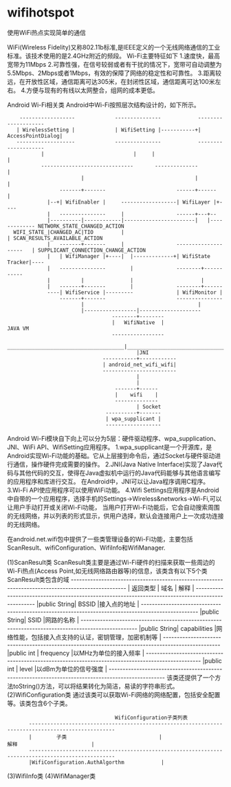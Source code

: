 # wifihotspot
使用WiFi热点实现简单的通信

WiFi(Wireless Fidelity)又称802.11b标准,是IEEE定义的一个无线网络通信的工业标准。该技术使用的是2.4GHz附近的频段。
Wi-Fi主要特征如下
1.速度快，最高宽带为11Mbps
2.可靠性强，在信号较弱或者有干扰的情况下，宽带可自动调整为5.5Mbps、2Mbps或者1Mbps，有效的保障了网络的稳定性和可靠性。
3.距离较远，在开放性区域，通信距离可达305米，在封闭性区域，通信距离可达100米左右。
4.方便与现有的有线以太网整合，组网的成本更低。

Android Wi-Fi相关类
Android中Wi-Fi按照层次结构设计的，如下所示。

        ------------------             ---------------            --------------------
       | WirelessSetting |             | WifiSetting |-----------+| AccessPointDialog|
       -------------------             ---------------            --------------------
               |                             |     |                        |
               ------------------------------       --------------          |  
                            |                                    |          |
                     -------+-------                       ------+------    |
                 |--+| WifiEnabler |     ------------------| WifiLayer |+----
                 |   ---------------     |                 ------+---+--  
                 |----------|------------|-----------------------|   |------------- NETWORK_STATE_CHANGED_ACTION
      WIFI_STATE_|CHANGED_AC|TIO         |                                        | SCAN_RESULTS_AVAILABLE_ACTION
                 |   -------+-------     |                 --------------------   | SUPPLICANT_CONNECTION_CHANGE_ACTION
                 |   | WifiManager |+----|  |-------------+| WifiState Tracker|----
                 |   ---------------        |              --------+-----------
                 |          |               |                      |
                 |   -------+-------        |              --------+------
                 ----| WifiService |---------              | WifiMonitor |
                     -------+-------                       ---------------
                            |                                     |
                            |-----------------|-------------------- 
                                      --------+--------
                                      |   WifiNative  |                JAVA VM
                                      -----------------
        ______________________________________|_________________________________________
                                              |JNI                                     
                                   -----------+------------
                                   | android_net_wifi_wifi|
                                   ------------------------
                                              |
                                              |
                                       -------+------
                                       |    wifi    |
                                       --------------
                                              | Socket
                                    ----------+-------
                                    | wpa_supplicant |
                                    ------------------
                                    
Android Wi-Fi模块自下向上可以分为5层：硬件驱动程序、wpa_supplication、JNI、WiFi API、WifiSetting应用程序。
1.wpa_supplicant是一个开源库，是Android实现Wi-Fi功能的基础。它从上层接到命令后，通过Socket与硬件驱动进行通信，操作硬件完成需要的操作。
2.JNI(Java Native Interface)实现了Java代码与其他代码的交互，使得在Java虚拟机中运行的Java代码能够与其他语言编写的应用程序和库进行交互。
在Android中，JNI可以让Java程序调用C程序。
3.Wi-Fi API使应用程序可以使用WiFi功能。
4.Wifi Settings应用程序是Android中自带的一个应用程序，选择手机的Settings->Wireless&networks->Wi-Fi,可以让用户手动打开或关闭Wi-Fi功能，
当用户打开Wi-Fi功能后，它会自动搜索周围的无线网络，并以列表的形式显示，供用户选择，默认会连接用户上一次成功连接的无线网络。

在android.net.wifi包中提供了一些类管理设备的Wi-Fi功能，主要包括ScanResult、wifiConfiguration、WifiInfo和WifiManager.

(1)ScanResult类
ScanResult类主要是通过Wi-Fi硬件的扫描来获取一些周边的Wi-Fi热点(Access Point,如无线网络路由器等)的信息，该类含有以下5个类
                                           ScanResult类包含的域
           --------------------------------------------------------------------------------------------------
           |  返回类型   |      域名        |                       解释                                    |
           --------------------------------------------------------------------------------------------------
           |public String|     BSSID        |接入点的地址                                                   |
           --------------------------------------------------------------------------------------------------
           |public String|      SSID        |网路的名称                                                     |
           --------------------------------------------------------------------------------------------------
           |public String|   capabilities   |网络性能，包括接入点支持的认证，密钥管理，加密机制等           |
           --------------------------------------------------------------------------------------------------
           |public int   |  frequency       |以MHz为单位的接入频率                                          |
           --------------------------------------------------------------------------------------------------
           |public int   |   level          |以dBm为单位的信号强度                                          |
           --------------------------------------------------------------------------------------------------
该类还提供了一个方法toString()方法，可以将结果转化为简洁，易读的字符串形式。
(2)WifiConfiguration类
通过该类可以获取Wi-Fi网络的网络配置，包括安全配置等。该类包含6个子类。

                                       WifiConfiguration子类列表
           --------------------------------------------------------------------------------------------------
           |        子类                              |                         解释                        |
           --------------------------------------------------------------------------------------------------
           |WifiConfiguration.AuthAlgorthm            |
(3)WifiInfo类
(4)WifiManager类